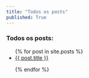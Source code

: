 ```yaml
---
title: "Todos os posts"
published: True
---
```


### Todos os posts:

<ul>
  {% for post in site.posts %}
  <li>
    <a href="{{ post.url }}">{{ post.title }}</a>
  </li>
  <p></p>
  {% endfor %}
</ul>